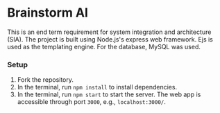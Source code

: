 # Brainstorm AI
This is an end term requirement for system integration and architecture (SIA). The project is built using Node.js's express web framework. Ejs is used as the templating engine. For the database, MySQL was used.

### Setup
1) Fork the repository.
2) In the terminal, run `npm install` to install dependencies.
3) In the terminal, run `npm start` to start the server. The web app is accessible through port `3000`, e.g., `localhost:3000/`.
